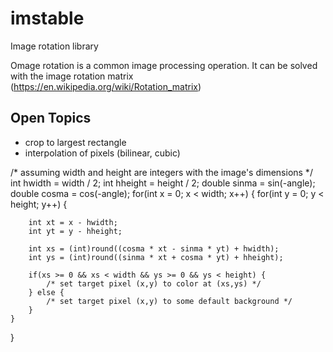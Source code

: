 # imstable

Image rotation library

Omage rotation is a common image processing operation.
It can be solved with the image rotation matrix (https://en.wikipedia.org/wiki/Rotation_matrix)

## Open Topics

- crop to largest rectangle
- interpolation of pixels (bilinear, cubic)


/* assuming width and height are integers with the image's dimensions */
		int hwidth = width / 2;
		int hheight = height / 2;
        double sinma = sin(-angle);
		double cosma = cos(-angle);
for(int x = 0; x < width; x++) {
	for(int y = 0; y < height; y++) {
		
		int xt = x - hwidth;
		int yt = y - hheight;
		
		int xs = (int)round((cosma * xt - sinma * yt) + hwidth);
		int ys = (int)round((sinma * xt + cosma * yt) + hheight);

		if(xs >= 0 && xs < width && ys >= 0 && ys < height) {
			/* set target pixel (x,y) to color at (xs,ys) */
		} else {
			/* set target pixel (x,y) to some default background */
		}
	}
}